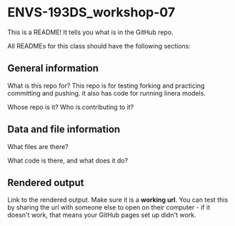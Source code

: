 # ENVS-193DS_workshop-07

This is a README! It tells you what is in the GitHub repo.

All READMEs for this class should have the following sections:

## General information

What is this repo for? This repo is for testing forking and practicing committing and pushing. it also has code for running linera models. 

Whose repo is it? Who is contributing to it?

## Data and file information

What files are there?

What code is there, and what does it do?

## Rendered output

Link to the rendered output. Make sure it is a **working url**. You can test this by sharing the url with someone else to open on their computer - if it doesn't work, that means your GitHub pages set up didn't work.